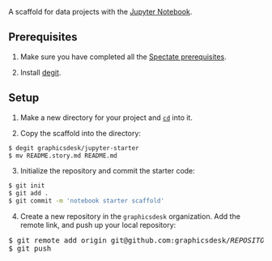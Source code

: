 A scaffold for data projects with the [Jupyter Notebook](https://www.youtube.com/watch?v=jZ952vChhuI).

## Prerequisites

1. Make sure you have completed all the [Spectate prerequisites](https://github.com/graphicsdesk/spectate#prerequisites).

2. Install [degit](https://github.com/Rich-Harris/degit).

## Setup

1. Make a new directory for your project and [`cd`](http://linuxcommand.org/lc3_man_pages/cdh.html) into it.

2. Copy the scaffold into the directory:

```sh
$ degit graphicsdesk/jupyter-starter
$ mv README.story.md README.md
```

3. Initialize the repository and commit the starter code:

```sh
$ git init
$ git add .
$ git commit -m 'notebook starter scaffold'
```

4. Create a new repository in the `graphicsdesk` organization. Add the remote link, and push up your local repository:

<pre>
$ git remote add origin git@github.com:graphicsdesk/<var>REPOSITORY_NAME</var>.git
$ git push
</pre>
